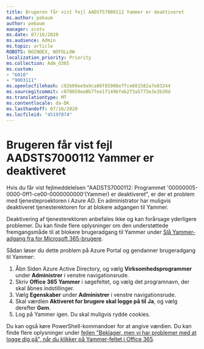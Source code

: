 ```yaml
---
title: Brugeren får vist fejl AADSTS7000112 Yammer er deaktiveret
ms.author: pebaum
author: pebaum
manager: scotv
ms.date: 07/16/2020
ms.audience: Admin
ms.topic: article
ROBOTS: NOINDEX, NOFOLLOW
localization_priority: Priority
ms.collection: Adm_O365
ms.custom:
- "6010"
- "9003111"
ms.openlocfilehash: c92b09ee9a9ca06f85906e7fce601582a7e83244
ms.sourcegitcommit: c078058ee0b77ee1f1496feb2f3a5773e3e3b30d
ms.translationtype: MT
ms.contentlocale: da-DK
ms.lasthandoff: 07/16/2020
ms.locfileid: "45197874"
---
```

# <a name="user-receives-error-aadsts7000112-yammer-is-disabled"></a>Brugeren får vist fejl AADSTS7000112 Yammer er deaktiveret

Hvis du får vist fejlmeddelelsen "AADSTS7000112: Programmet '00000005-0000-0ff1-ce00-0000000000'(Yammer) er deaktiveret", er der et problem med tjenesteproektoren i Azure AD. En administrator har muligvis deaktiveret tjenesterektoren for at blokere adgangen til Yammer.

Deaktivering af tjenesterektoren anbefales ikke og kan forårsage yderligere problemer. Du kan finde flere oplysninger om den understøttede fremgangsmåde til at blokere brugeradgang til Yammer under [Slå Yammer-adgang fra for Microsoft 365-brugere](https://docs.microsoft.com/yammer/manage-yammer-users/turn-off-user-access).  

Sådan løser du dette problem på Azure Portal og gendanner brugeradgang til Yammer:

1.  Åbn Siden Azure Active Directory, og vælg **Virksomhedsprogrammer** under **Administrer** i venstre navigationsrude.
3.  Skriv **Office 365 Yammer** i søgefeltet, og vælg det programnavn, der skal åbnes indstillinger.
4.  Vælg **Egenskaber** under **Administrer** i venstre navigationsrude.
5.  Skal værdien **Aktiveret for brugere skal logge på til** **Ja**, og vælg derefter **Gem**.
6.  Log på Yammer igen. Du skal muligvis rydde cookies.

Du kan også køre PowerShell-kommandoer for at angive værdien. Du kan finde flere oplysninger under [fejlen "Beklager, men vi har problemer med at logge dig på", når du klikker på Yammer-feltet i Office 365](https://docs.microsoft.com/yammer/troubleshoot-problems/error-when-click-the-yammer-tile-in-office-365). 